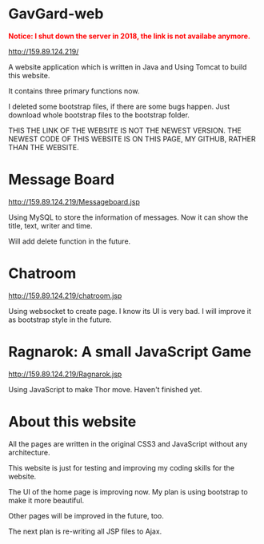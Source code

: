 # GavGard-web

<span style="color:red"> **Notice: I shut down the server in 2018, the link is not availabe anymore.** </span>

http://159.89.124.219/

A website application which is written in Java and Using Tomcat to build this website.

It contains three primary functions now.

I deleted some bootstrap files, if there are some bugs happen. Just download whole bootstrap files to the bootstrap folder. 

THIS THE LINK OF THE WEBSITE IS NOT THE NEWEST VERSION.
THE NEWEST CODE OF THIS WEBSITE IS ON THIS PAGE, MY GITHUB, RATHER THAN THE WEBSITE.

# Message Board

http://159.89.124.219/Messageboard.jsp


Using MySQL to store the information of messages. Now it can show the title, text, writer and time.

Will add delete function in the future.

# Chatroom
http://159.89.124.219/chatroom.jsp

Using websocket to create page.
I know its UI is very bad. I will improve it as bootstrap style in the future.

# Ragnarok: A small JavaScript Game
http://159.89.124.219/Ragnarok.jsp

Using JavaScript to make Thor move. Haven't finished yet.

# About this website
All the pages are written in the original CSS3 and JavaScript without any architecture.

This website is just for testing and improving my coding skills for the website.

The UI of the home page is improving now. My plan is using bootstrap to make it more beautiful.

Other pages will be improved in the future, too.

The next plan is re-writing all JSP files to Ajax.
